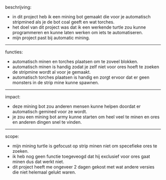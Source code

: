 beschrijving: 

* in dit project heb ik een mining bot gemaakt die voor je automatisch stripmined als je de bot coal geeft en wat torches. 
* het doel van dit project was dat ik een werkende turtle zou kunne programmeren en kunne laten werken om iets te automatiseren.
* mijn project past bij automatic mining.

--- 

functies: 

* automatisch minen  en torches plaatsen om te zoveel blokken. 
* automatisch minen is handig zodat je zelf niet voor ores hoeft te zoeken de stripmine wordt al voor je gemaakt. 
* automatisch torches plaatsen is handig en zorgt ervoor dat er geen monsters in de strip mine kunne spawnen.

--- 

impact: 
* deze mining bot zou anderen mensen kunne helpen doordat er automatisch gemined voor ze wordt. 
* je zou een mining bot army kunne starten om heel veel te minen en ores en anderen dingen snel te vinden. 

---

scope: 
* mijn mining turtle is gefocust op strip minen niet om specefieke ores te zoeken. 
*  ik heb nog geen functie toegeveogd dat hij exclusief voor ores gaat minen dus dat werkt niet. 
* dit project heeft me ongeveer 2 dagen gekost met wat andere versies die niet helemaal gelukt waren. 
